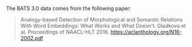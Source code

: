 The BATS 3.0 data comes from the following paper:

> Analogy-based Detection of Morphological and Semantic Relations With Word Embeddings: What Works and What Doesn’t. Gladkova et al. Proceedings of NAACL-HLT 2016. https://aclanthology.org/N16-2002.pdf

